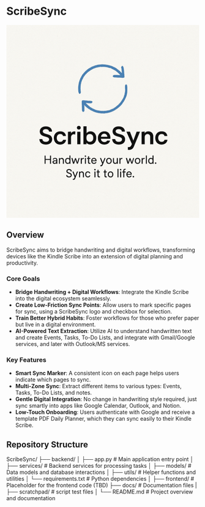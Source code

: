 # ScribeSync

![ScribeSync Logo](ScribeSync_Logo.png)

## Overview
ScribeSync aims to bridge handwriting and digital workflows, transforming devices like the Kindle Scribe into an extension of digital planning and productivity.

### Core Goals
- **Bridge Handwriting + Digital Workflows**: Integrate the Kindle Scribe into the digital ecosystem seamlessly.
- **Create Low-Friction Sync Points**: Allow users to mark specific pages for sync, using a ScribeSync logo and checkbox for selection.
- **Train Better Hybrid Habits**: Foster workflows for those who prefer paper but live in a digital environment.
- **AI-Powered Text Extraction**: Utilize AI to understand handwritten text and create Events, Tasks, To-Do Lists, and integrate with Gmail/Google services, and later with Outlook/MS services.

### Key Features
- **Smart Sync Marker**: A consistent icon on each page helps users indicate which pages to sync.
- **Multi-Zone Sync**: Extract different items to various types: Events, Tasks, To-Do Lists, and notes.
- **Gentle Digital Integration**: No change in handwriting style required, just sync smartly into apps like Google Calendar, Outlook, and Notion.
- **Low-Touch Onboarding**: Users authenticate with Google and receive a template PDF Daily Planner, which they can sync easily to their Kindle Scribe.

## Repository Structure
ScribeSync/
├── backend/
│ ├── app.py # Main application entry point
│ ├── services/ # Backend services for processing tasks
│ ├── models/ # Data models and database interactions
│ ├── utils/ # Helper functions and utilities
│ └── requirements.txt # Python dependencies
│
├── frontend/ # Placeholder for the frontend code (TBD)
├── docs/ # Documentation files
|
├── scratchpad/ # script test files
│
└── README.md # Project overview and documentation
